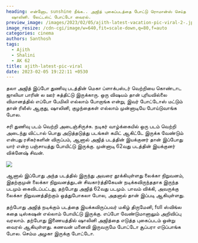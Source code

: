 ```yaml
---
heading: என்னோட sunshine நீங்க.. அஜித் புகைப்படத்தை போட்டு ரொமான்ஸ் செய்த
  ஷாலினி. லேட்டஸ்ட் போட்டோ வைரல்.
preview_image: /images/2023/02/05/ajith-latest-vacation-pic-viral-2-.jpg
image_resize: /cdn-cgi/image/w=640,fit=scale-down,q=80,f=auto
categories: cinema
authors: Santhosh
tags:
  - Ajith
  - Shalini
  - AK 62
title: ajith-latest-pic-viral
date: 2023-02-05 19:22:11 +0530
---
```



தலா அஜித் இப்போ துணிவு படத்தின் மெகா ப்ளாக்பஸ்டர் வெற்றியை கொண்டாட ஜாலியா பாரின் ல ஊர் சுத்திட்டு இருக்காரு. ஒரு விஷயம் தான் புரியவில்லை விமானத்தில் எப்போ பேமிலி எல்லாம் போறாங்க என்று, இவர் போட்டோஸ் மட்டும் தான் ரிலீஸ் ஆகுது, ஷாலினி, குழந்தைகள் எல்லாம் முன்னாடியே போய்டுவாங்க போல. 

சரி துணிவு படம் வெற்றி அடைஞ்சிருச்சு. நடிகர் வாழ்க்கையில் ஒரு படம் வெற்றி அடைந்து விட்டால் பொது அடுத்தடுத்து படங்கள் கமிட் ஆகிட்டே இருக்க வேண்டும் என்பது ரசிகர்களின் விருப்பம், ஆனால் அஜித் படத்தின் இயக்குனர் தான் இப்போது யார் என்ற பஞ்சாயத்து போயிட்டு இருக்கு. முன்னாடி 62வது படத்தின் இயக்குனர் விக்னேஷ் சிவன்.

![](/images/2023/02/05/ajith-latest-vacation-pic-viral-1-.jpg)

ஆனால் இப்போது அந்த படத்தில் இருந்து அவரை தூக்கியுள்ளது லைக்கா நிறுவனம், இதற்குமுன் லைக்கா நிறுவனத்துடன் சிவகார்த்திகேயன் நடிக்கவிருந்ததாக இருந்த படமும் கைவிடப்பட்டது, தற்போது அஜித் 62வது படமும். பாவம் விக்கி, அவருக்கு லைக்கா நிறுவனத்திற்கும் ஒத்துபோகலா போல, அதனால் தான் இப்படி ஆகியுள்ளது.

தற்போது அஜித் நடிக்கும் படத்தை இயக்கவிருப்பவர் மகிழ் திருமேனி, full ஸ்விங்ல கதை டிஸ்கஷன் எல்லாம் போயிட்டு இருக்கு. எப்போ வேண்டுமானாலும் அறிவிப்பு வரலாம். தற்போது இணையத்தில் ஷாலினி அஜித்தை எடுத்த புகைப்படம் ஒன்று வைரல் ஆகியுள்ளது. கணவன் மனைவி இருவருமே போட்டோ சூப்பரா எடுப்பாங்க போல. செம்ம அழகா இருக்கு போட்டோ.